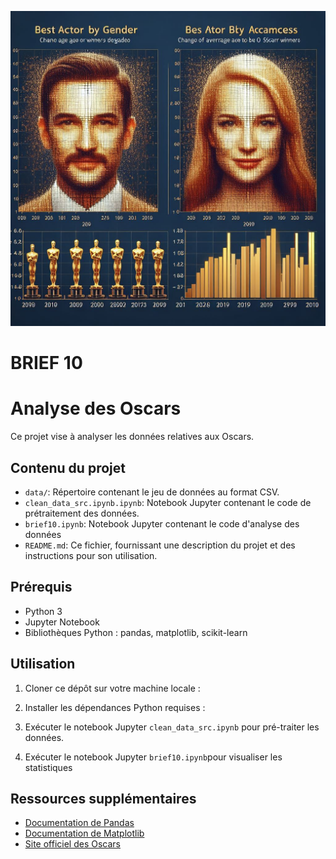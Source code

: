 ![Brief-10](Brief-10.jpg "Brief-10")
# BRIEF 10

# Analyse des Oscars

Ce projet vise à analyser les données relatives aux Oscars.

## Contenu du projet

- `data/`: Répertoire contenant le jeu de données au format CSV.
- `clean_data_src.ipynb.ipynb`: Notebook Jupyter contenant le code de prétraitement des données.
- `brief10.ipynb`: Notebook Jupyter contenant le code d'analyse des données 
- `README.md`: Ce fichier, fournissant une description du projet et des instructions pour son utilisation.

## Prérequis

- Python 3
- Jupyter Notebook
- Bibliothèques Python : pandas, matplotlib, scikit-learn

## Utilisation

1. Cloner ce dépôt sur votre machine locale :

2. Installer les dépendances Python requises :

3. Exécuter le notebook Jupyter `clean_data_src.ipynb` pour pré-traiter les données.

4. Exécuter le notebook Jupyter `brief10.ipynb`pour visualiser les statistiques

## Ressources supplémentaires

- [Documentation de Pandas](https://pandas.pydata.org/docs/)
- [Documentation de Matplotlib](https://matplotlib.org/stable/contents.html)
- [Site officiel des Oscars](https://www.oscars.org/)
